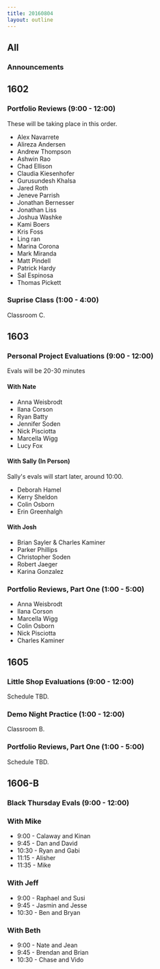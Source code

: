 ```yaml
---
title: 20160804
layout: outline
---
```


## All

### Announcements


## 1602

### Portfolio Reviews (9:00 - 12:00)

These will be taking place in this order.

* Alex Navarrete
* Alireza Andersen
* Andrew Thompson
* Ashwin Rao
* Chad Ellison
* Claudia Kiesenhofer
* Gurusundesh Khalsa
* Jared Roth
* Jeneve Parrish
* Jonathan Bernesser
* Jonathan Liss
* Joshua Washke
* Kami Boers
* Kris Foss
* Ling ran
* Marina Corona
* Mark Miranda
* Matt Pindell
* Patrick Hardy
* Sal Espinosa
* Thomas Pickett

### Suprise Class (1:00 - 4:00)

Classroom C.


## 1603

### Personal Project Evaluations (9:00 - 12:00)

Evals will be 20-30 minutes


#### With Nate

* Anna Weisbrodt
* Ilana Corson
* Ryan Batty
* Jennifer Soden
* Nick Pisciotta
* Marcella Wigg
* Lucy Fox

#### With Sally (In Person)

Sally's evals will start later, around 10:00.

* Deborah Hamel
* Kerry Sheldon
* Colin Osborn
* Erin Greenhalgh

#### With Josh

* Brian Sayler & Charles Kaminer
* Parker Phillips
* Christopher Soden
* Robert Jaeger
* Karina Gonzalez

### Portfolio Reviews, Part One (1:00 - 5:00)

* Anna Weisbrodt
* Ilana Corson
* Marcella Wigg
* Colin Osborn
* Nick Pisciotta
* Charles Kaminer


## 1605

### Little Shop Evaluations (9:00 - 12:00)

Schedule TBD.

### Demo Night Practice (1:00 - 12:00)

Classroom B.

### Portfolio Reviews, Part One (1:00 - 5:00)

Schedule TBD.


## 1606-B

### Black Thursday Evals (9:00 - 12:00)

### With Mike
* 9:00 - Calaway and Kinan
* 9:45 - Dan and David
* 10:30 - Ryan and Gabi
* 11:15 - Alisher
* 11:35 - Mike

### With Jeff
* 9:00 - Raphael and Susi
* 9:45 - Jasmin and Jesse
* 10:30 - Ben and Bryan

### With Beth
* 9:00 - Nate and Jean
* 9:45 - Brendan and Brian
* 10:30 - Chase and Vido
